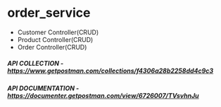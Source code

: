 # order_service

- Customer Controller(CRUD)
- Product Controller(CRUD)
- Order Controller(CRUD)

##### API COLLECTION - https://www.getpostman.com/collections/f4306a28b2258dd4c9c3
##### API DOCUMENTATION - https://documenter.getpostman.com/view/6726007/TVsvhnJu
